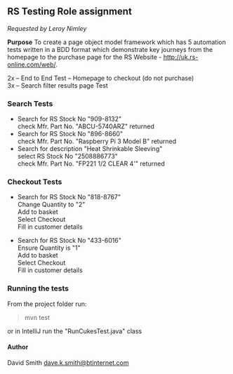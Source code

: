 ## RS Testing Role assignment ##

*Requested by Leroy Nimley*


**Purpose** 
To create a page object model framework which has 5 automation tests written in a BDD format which demonstrate
 key journeys from the homepage to the purchase page for the RS Website - http://uk.rs-online.com/web/.

2x – End to End Test – Homepage to checkout (do not purchase)  
3x – Search filter results page Test

### Search Tests ###
- Search for RS Stock No "909-8132"  
  check  Mfr. Part No. "ABCU-5740ARZ" returned   
- Search for RS Stock No "896-8660"  
  check  Mfr. Part No. "Raspberry Pi 3 Model B" returned
- Search for description "Heat Shrinkable Sleeving"  
  select RS Stock No "2508886773"  
  check  Mfr. Part No. "FP221 1/2 CLEAR 4'" returned

### Checkout Tests ###
- Search for RS Stock No "818-8767"  
  Change Quantity to "2"  
  Add to basket  
  Select Checkout  
  Fill in customer details

- Search for RS Stock No "433-6016"  
  Ensure Quantity is "1"  
  Add to basket  
  Select Checkout  
  Fill in customer details

### Running the tests ###

From the project folder run:
> mvn test

or in IntelliJ run the "RunCukesTest.java" class



#### Author ####
David Smith
dave.k.smith@btinternet.com
